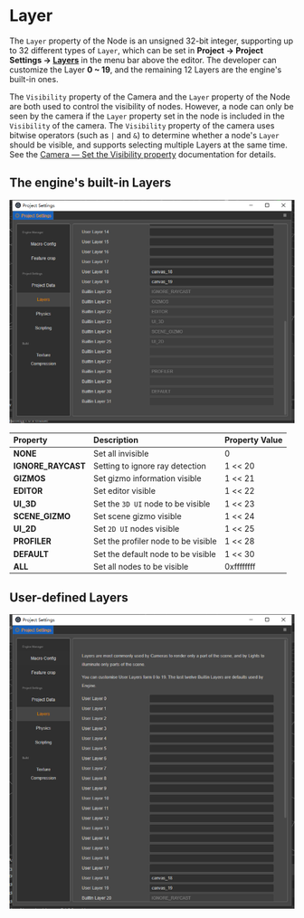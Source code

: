 # Layer

The `Layer` property of the Node is an unsigned 32-bit integer, supporting up to 32 different types of `Layer`, which can be set in **Project -> Project Settings -> [Layers](../../editor/project/index.md#layers)** in the menu bar above the editor. The developer can customize the Layer **0 ~ 19**, and the remaining 12 Layers are the engine's built-in ones.

The `Visibility` property of the Camera and the `Layer` property of the Node are both used to control the visibility of nodes. However, a node can only be seen by the camera if the `Layer` property set in the node is included in the `Visibility` of the camera. The `Visibility` property of the camera uses bitwise operators (such as `|` and `&`) to determine whether a node's `Layer` should be visible, and supports selecting multiple Layers at the same time. See the [Camera — Set the Visibility property](../../editor/components/camera-component.md) documentation for details.

## The engine's built-in Layers

![layer gizmo](scene/layer-gizmo.png)

| Property              | Description                             | Property Value           |
| :---                  | :---                                    | :---            |
| **NONE**              | Set all invisible                       | 0               |
| **IGNORE_RAYCAST**    | Setting to ignore ray detection         | 1 << 20         |
| **GIZMOS**            | Set gizmo information visible           | 1 << 21         |
| **EDITOR**            | Set editor visible                      | 1 << 22         |
| **UI_3D**             | Set the `3D UI` node to be visible      | 1 << 23         |
| **SCENE_GIZMO**       | Set scene gizmo visible                 | 1 << 24         |
| **UI_2D**             | Set `2D UI` nodes visible               | 1 << 25         |
| **PROFILER**          | Set the profiler node to be visible     | 1 << 28         |
| **DEFAULT**           | Set the default node to be visible      | 1 << 30         |
| **ALL**               | Set all nodes to be visible             | 0xffffffff      |

## User-defined Layers

![layer gizmo](scene/layer-edit.png)
